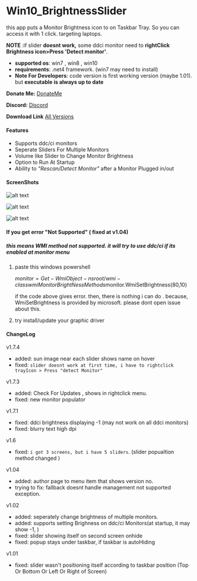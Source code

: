 # Win10_BrightnessSlider
this app puts a Monitor Brightness icon to on Taskbar Tray. So you can access it with 1 click.
targeting laptops. 

**NOTE** :if slider **doesnt work,** some ddci monitor need to  **rightClick Brightness icon>Press 'Detect monitor'**.

* **supported os**:  win7 , win8 , win10 
* **requirements**: .net4 framework.  (win7 may need to install)  
* **Note For Developers**: code version is  first working version (maybe 1.01). but **executable is always up to date**

**Donate Me:** [DonateMe](https://github.com/blackholeearth/Win10_BrightnessSlider/blob/master/DonateMe.md)  

**Discord:** [Discord](https://discordapp.com/channels/484323520671907840) 

**Download Link**   [All Versions](https://github.com/blackholeearth/Win10_BrightnessSlider/releases)


#### Features

* Supports ddc/ci monitors
* Seperate Sliders For Multiple Monitors
* Volume like Slider to Change Monitor Brightness
* Option to Run At Startup
* Ability to *"Rescan/Detect Monitor"* after a Monitor Plugged in/out

#### ScreenShots

![alt text](https://github.com/blackholeearth/Win10_BrightnessSlider/blob/master/ss1.jpg?raw=true)

![alt text](https://github.com/blackholeearth/Win10_BrightnessSlider/blob/master/ss2.jpg?raw=true)

![alt text](https://github.com/blackholeearth/Win10_BrightnessSlider/blob/master/ss3.jpg?raw=true)


 
#### If you get error "Not Supported"  ( fixed at v1.04)
#####  this means WMI method not supported.  it will try to use  ddc/ci  if its enabled at monitor menu 

1) paste this  windows powershell 
   
   $monitor = Get-WmiObject -ns root/wmi -class wmiMonitorBrightNessMethods$monitor.WmiSetBrightness(80,10) 
  
   if the code above gives error. then, there is nothing i can do . 
   because, WmiSetBrightness is provided by microsoft.  please dont open issue about this.
    
2) try install/update your graphic driver  

 
#### ChangeLog

v1.7.4
 * added:  sun image near each slider shows name on hover
 * fixed: ``slider doesnt work at first time, i have to rightclick trayIcon > Press "detect Monitor"``  
 
v1.7.3
 * added:  Check For Updates , shows in rightclick menu.
 * fixed: new monitor populator
 
v1.7.1
* fixed: ddci brightness displaying -1 (may not work on all ddci monitors)
* fixed: blurry text high dpi  

v1.6
* fixed: ``i got 3 screens, but i have 5 sliders``. (slider popualtion method changed )
 
v1.04 
* added: author page to  menu item  that shows version no.
* trying to fix: fallback doesnt handle management not supported exception.

v1.02

* added: seperately change brightness of multiple monitors.
* added: supports setting Brighness on ddc/ci Monitors(at startup, it may show -1,  )
* fixed: slider showing itself on second screen onhide 
* fixed: popup stays under taskbar, if taskbar is autoHiding  

v1.01

* fixed: slider wasn't positioning itself according to taskbar position (Top Or Bottom Or Left Or Right of Screen)

